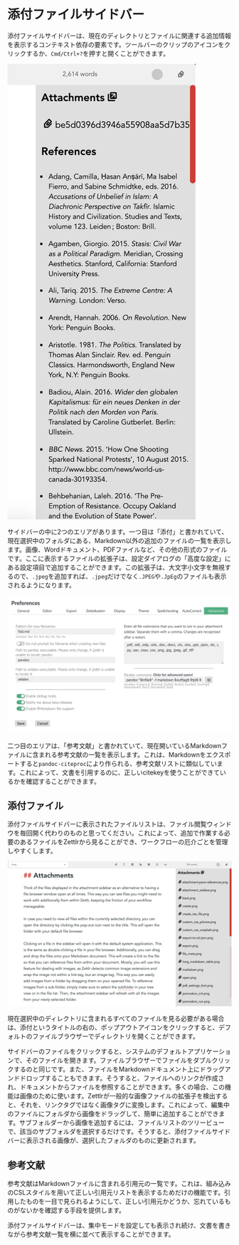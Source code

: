 # 添付ファイルサイドバー

添付ファイルサイドバーは、現在のディレクトリとファイルに関連する追加情報を表示するコンテキスト依存の要素です。ツールバーのクリップのアイコンをクリックするか、`Cmd/Ctrl+?`を押すと開くことができます。

![一つのファイルと参考文献のリストを表示した添付ファイルサイドバー](../img/attachment_sidebar.png)

サイドバーの中に2つのエリアがあります。一つ目は「添付」と書かれていて、現在選択中のフォルダにある、Markdown以外の追加のファイルの一覧を表示します。画像、Wordドキュメント、PDFファイルなど、その他の形式のファイルです。ここに表示するファイルの拡張子は、設定ダイアログの「高度な設定」にある設定項目で追加することができます。この拡張子は、大文字小文字を無視するので、`.jpeg`を追加すれば、`.jpeg`だけでなく`.JPEG`や`.JpEg`のファイルも表示されるようになります。

![サイドバーに表示させたいファイルの拡張子を、高度な設定タブで選択する。](../img/settings_advanced.png)

二つ目のエリアは、「参考文献」と書かれていて、現在開いているMarkdownファイルに含まれる参考文献の一覧を表示します。これは、Markdownをエクスポートすると`pandoc-citeproc`により作られる、参考文献リストに類似しています。これによって、文書を引用するのに、正しいcitekeyを使うことができているかを確認することができます。

## 添付ファイル

添付ファイルサイドバーに表示されたファイルリストは、ファイル閲覧ウィンドウを毎回開く代わりのものと思ってください。これによって、追加で作業する必要のあるファイルをZettlrから見ることができ、ワークフローの厄介ごとを管理しやすくします。

![画像を含むフォルダを選択すると、それらをエディタにドラッグすることで簡単にドキュメントに追加できます。](../img/attachment_sidebar_images.png)

現在選択中のディレクトリに含まれるすべてのファイルを見る必要がある場合は、添付というタイトルの右の、ポップアウトアイコンをクリックすると、デフォルトのファイルブラウザーでディレクトリを開くことができます。

サイドバーのファイルをクリックすると、システムのデフォルトアプリケーションで、そのファイルを開きます。ファイルブラウザーでファイルをダブルクリックするのと同じです。また、ファイルをMarkdownドキュメント上にドラッグアンドドロップすることもできます。そうすると、ファイルへのリンクが作成され、ドキュメントからファイルを参照することができます。多くの場合、この機能は画像のために使います。Zettlrが一般的な画像ファイルの拡張子を検出すると、それを、リンクタグではなく画像タグに変換します。これによって、編集中のファイルにフォルダから画像をドラッグして、簡単に追加することができます。サブフォルダーから画像を追加するには、ファイルリストのツリービューで、該当のサブフォルダを選択するだけです。そうすると、添付ファイルサイドバーに表示される画像が、選択したフォルダのものに更新されます。

## 参考文献

参考文献はMarkdownファイルに含まれる引用元の一覧です。これは、組み込みのCSLスタイルを用いて正しい引用元リストを表示するためだけの機能です。引用したものを一目で見られるようにして、正しい引用元かどうか、忘れているものがないかを確認する手段を提供します。

添付ファイルサイドバーは、集中モードを設定しても表示され続け、文書を書きながら参考文献一覧を横に並べて表示することができます。

